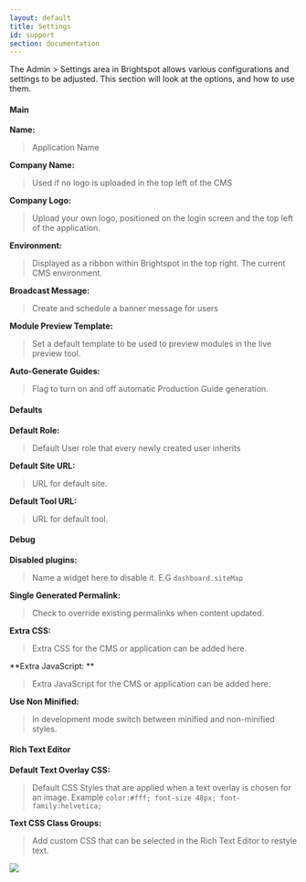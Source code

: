 ```yaml
---
layout: default
title: Settings
id: support
section: documentation
---
```


<div markdown="1" class="span12">

The Admin > Settings area in Brightspot allows various configurations and settings to be adjusted. This section will look at the options, and how to use them.

#### Main

**Name:**

> Application Name

**Company Name:**

> Used if no logo is uploaded in the top left of the CMS

**Company Logo:**

> Upload your own logo, positioned on the login screen and the top left of the application.

**Environment:**

> Displayed as a ribbon within Brightspot in the top right. The current CMS environment.

**Broadcast Message:**

> Create and schedule a banner message for users

**Module Preview Template:**

> Set a default template to be used to preview modules in the live preview tool.

**Auto-Generate Guides:**

> Flag to turn on and off automatic Production Guide generation.


#### Defaults

**Default Role:**

> Default User role that every newly created user inherits

**Default Site URL:**

> URL for default site.

**Default Tool URL:**

> URL for default tool.


#### Debug

**Disabled plugins:**

> Name a widget here to disable it. E.G `dashboard.siteMap`

**Single Generated Permalink:**

> Check to override existing permalinks when content updated.

**Extra CSS:**

> Extra CSS for the CMS or application can be added here.

**Extra JavaScript:
**
> Extra JavaScript for the CMS or application can be added here.

**Use Non Minified:**

> In development mode switch between minified and non-minified styles.

#### Rich Text Editor

**Default Text Overlay CSS:**

> Default CSS Styles that are applied when a text overlay is chosen for an image. Example `color:#fff; font-size 48px; font-family:helvetica;`

**Text CSS Class Groups:** 

> Add custom CSS that can be selected in the Rich Text Editor to restyle text.

![](http://docs.brightspot.s3.amazonaws.com/example-custom-css.png)

</div>
